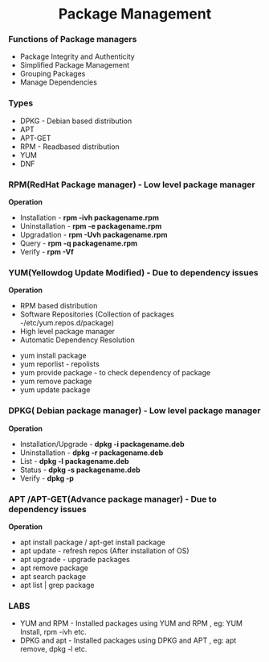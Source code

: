 <h1 align="center"> Package Management </h1>

### Functions of Package managers

* Package Integrity and Authenticity
* Simplified Package Management
* Grouping Packages
* Manage Dependencies

### Types

* DPKG - Debian based distribution
* APT 
* APT-GET
* RPM - Readbased distribution
* YUM
* DNF

### RPM(RedHat Package manager) - Low level package manager

**Operation**

+ Installation - **rpm -ivh packagename.rpm**
+ Uninstallation - **rpm -e packagename.rpm**
+ Upgradation - **rpm -Uvh packagename.rpm**
+ Query - **rpm -q packagename.rpm**
+ Verify - **rpm -Vf <path to file>**

### YUM(Yellowdog Update Modified) - Due to dependency issues

**Operation**

+ RPM based distribution
+ Software Repositories (Collection of packages -/etc/yum.repos.d/package)
+ High level package manager
+ Automatic Dependency Resolution

* yum install package
* yum reporlist - repolists
* yum provide package - to check dependency of package
* yum remove package
* yum update package

### DPKG( Debian package manager) - Low level package manager

**Operation**

+ Installation/Upgrade - **dpkg -i packagename.deb**
+ Uninstallation - **dpkg -r packagename.deb**
+ List - **dpkg -l packagename.deb**
+ Status - **dpkg -s packagename.deb**
+ Verify - **dpkg -p <path to file>**

### APT /APT-GET(Advance package manager) - Due to dependency issues

**Operation**

* apt install package / apt-get install package
* apt update - refresh repos (After installation of OS)
* apt upgrade - upgrade packages
* apt remove package
* apt search package
* apt list | grep package

### LABS

* YUM and RPM - Installed packages using YUM and RPM , eg: YUM Install, rpm -ivh etc.
* DPKG and apt - Installed packages using DPKG and APT , eg: apt remove, dpkg -l etc.


